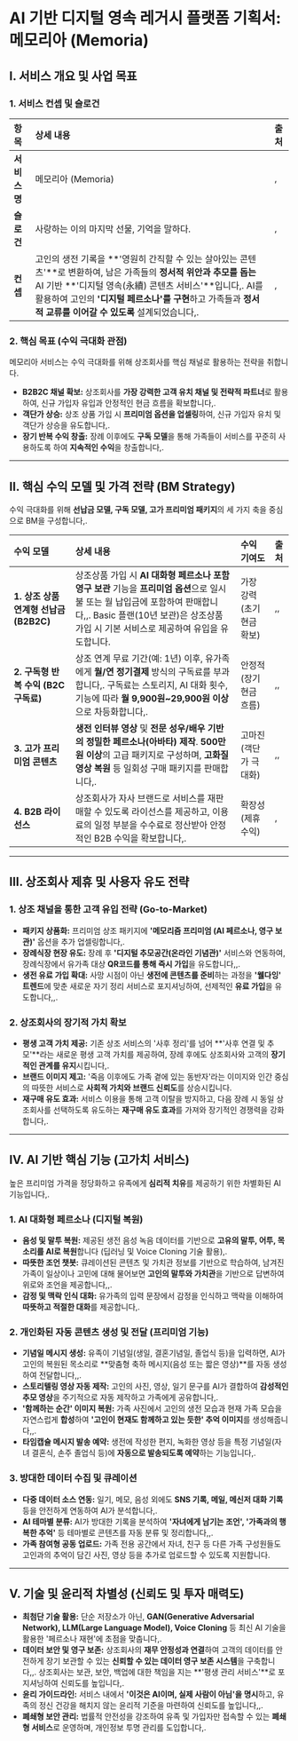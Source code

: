 # AI 기반 디지털 영속 레거시 플랫폼 기획서: 메모리아 (Memoria)

## Ⅰ. 서비스 개요 및 사업 목표

### 1. 서비스 컨셉 및 슬로건

| 항목 | 상세 내용 | 출처 |
| :--- | :--- | :--- |
| **서비스명** | 메모리아 (Memoria) |, |
| **슬로건** | 사랑하는 이의 마지막 선물, 기억을 말하다. |, |
| **컨셉** | 고인의 생전 기록을 **'영원히 간직할 수 있는 살아있는 콘텐츠'**로 변환하여, 남은 가족들의 **정서적 위안과 추모를 돕는** AI 기반 **'디지털 영속(永續) 콘텐츠 서비스'**입니다,. AI를 활용하여 고인의 **'디지털 페르소나'를 구현**하고 가족들과 **정서적 교류를 이어갈 수 있도록** 설계되었습니다,. |, |

### 2. 핵심 목표 (수익 극대화 관점)

메모리아 서비스는 수익 극대화를 위해 상조회사를 핵심 채널로 활용하는 전략을 취합니다.

*   **B2B2C 채널 확보:** 상조회사를 **가장 강력한 고객 유치 채널 및 전략적 파트너**로 활용하여, 신규 가입자 유입과 안정적인 현금 흐름을 확보합니다,.
*   **객단가 상승:** 상조 상품 가입 시 **프리미엄 옵션을 업셀링**하여, 신규 가입자 유치 및 객단가 상승을 유도합니다,.
*   **장기 반복 수익 창출:** 장례 이후에도 **구독 모델**을 통해 가족들이 서비스를 꾸준히 사용하도록 하여 **지속적인 수익**을 창출합니다,.

---

## Ⅱ. 핵심 수익 모델 및 가격 전략 (BM Strategy)

수익 극대화를 위해 **선납금 모델, 구독 모델, 고가 프리미엄 패키지**의 세 가지 축을 중심으로 BM을 구성합니다,.

| 수익 모델 | 상세 내용 | 수익 기여도 | 출처 |
| :--- | :--- | :--- | :--- |
| **1. 상조 상품 연계형 선납금 (B2B2C)** | 상조상품 가입 시 **AI 대화형 페르소나 포함 영구 보관** 기능을 **프리미엄 옵션**으로 일시불 또는 월 납입금에 포함하여 판매합니다,,. Basic 플랜(10년 보관)은 상조상품 가입 시 기본 서비스로 제공하여 유입을 유도합니다. | 가장 강력 (초기 현금 확보) |,, |
| **2. 구독형 반복 수익 (B2C 구독료)** | 상조 연계 무료 기간(예: 1년) 이후, 유가족에게 **월/연 정기결제** 방식의 구독료를 부과합니다,. 구독료는 스토리지, AI 대화 횟수, 기능에 따라 **월 9,900원~29,900원 이상**으로 차등화합니다,. | 안정적 (장기 현금 흐름) |,, |
| **3. 고가 프리미엄 콘텐츠** | **생전 인터뷰 영상** 및 **전문 성우/배우 기반의 정밀한 페르소나(아바타) 제작**. **500만 원 이상**의 고급 패키지로 구성하며, **고화질 영상 복원** 등 일회성 구매 패키지를 판매합니다,. | 고마진 (객단가 극대화) |,, |
| **4. B2B 라이선스** | 상조회사가 자사 브랜드로 서비스를 재판매할 수 있도록 라이선스를 제공하고, 이용료의 일정 부분을 수수료로 정산받아 안정적인 B2B 수익을 확보합니다,. | 확장성 (제휴 수익) |, |

---

## Ⅲ. 상조회사 제휴 및 사용자 유도 전략

### 1. 상조 채널을 통한 고객 유입 전략 (Go-to-Market)

*   **패키지 상품화:** 프리미엄 상조 패키지에 **'메모리즘 프리미엄 (AI 페르소나, 영구 보관)'** 옵션을 추가 업셀링합니다,.
*   **장례식장 현장 유도:** 장례 후 **'디지털 추모공간(온라인 기념관)'** 서비스와 연동하여, 장례식장에서 유가족 대상 **QR코드를 통해 즉시 가입**을 유도합니다,,.
*   **생전 유료 가입 확대:** 사망 시점이 아닌 **생전에 콘텐츠를 준비**하는 과정을 **'웰다잉' 트렌드**에 맞춘 새로운 자기 정리 서비스로 포지셔닝하여, 선제적인 **유료 가입**을 유도합니다,,.

### 2. 상조회사의 장기적 가치 확보

*   **평생 고객 가치 제공:** 기존 상조 서비스의 '사후 정리'를 넘어 **'사후 연결 및 추모'**라는 새로운 평생 고객 가치를 제공하여, 장례 후에도 상조회사와 고객의 **장기적인 관계를 유지**시킵니다,.
*   **브랜드 이미지 제고:** '죽음 이후에도 가족 곁에 있는 동반자'라는 이미지와 인간 중심의 따뜻한 서비스로 **사회적 가치와 브랜드 신뢰도**를 상승시킵니다.
*   **재구매 유도 효과:** 서비스 이용을 통해 고객 이탈을 방지하고, 다음 장례 시 동일 상조회사를 선택하도록 유도하는 **재구매 유도 효과**를 가져와 장기적인 경쟁력을 강화합니다,.

---

## Ⅳ. AI 기반 핵심 기능 (고가치 서비스)

높은 프리미엄 가격을 정당화하고 유족에게 **심리적 치유**를 제공하기 위한 차별화된 AI 기능입니다,.

### 1. AI 대화형 페르소나 (디지털 복원)

*   **음성 및 말투 복원:** 제공된 생전 음성 녹음 데이터를 기반으로 **고유의 말투, 어투, 목소리를 AI로 복원**합니다 (딥러닝 및 Voice Cloning 기술 활용),.
*   **따뜻한 조언 챗봇:** 큐레이션된 콘텐츠 및 가치관 정보를 기반으로 학습하여, 남겨진 가족이 일상이나 고민에 대해 물어보면 **고인의 말투와 가치관**을 기반으로 답변하여 위로와 조언을 제공합니다,,.
*   **감정 및 맥락 인식 대화:** 유가족의 입력 문장에서 감정을 인식하고 맥락을 이해하여 **따뜻하고 적절한 대화**를 제공합니다,.

### 2. 개인화된 자동 콘텐츠 생성 및 전달 (프리미엄 기능)

*   **기념일 메시지 생성:** 유족이 기념일(생일, 결혼기념일, 졸업식 등)을 입력하면, AI가 고인의 복원된 목소리로 **맞춤형 축하 메시지(음성 또는 짧은 영상)**를 자동 생성하여 전달합니다,,.
*   **스토리텔링 영상 자동 제작:** 고인의 사진, 영상, 일기 문구를 AI가 결합하여 **감성적인 추모 영상**을 주기적으로 자동 제작하고 가족에게 공유합니다,.
*   **'함께하는 순간' 이미지 복원:** 가족 사진에서 고인의 생전 모습과 현재 가족 모습을 자연스럽게 **합성**하여 **'고인이 현재도 함께하고 있는 듯한' 추억 이미지**를 생성해줍니다,,.
*   **타임캡슐 메시지 발송 예약:** 생전에 작성한 편지, 녹화한 영상 등을 특정 기념일(자녀 결혼식, 손주 졸업식 등)에 **자동으로 발송되도록 예약**하는 기능입니다,.

### 3. 방대한 데이터 수집 및 큐레이션

*   **다중 데이터 소스 연동:** 일기, 메모, 음성 외에도 **SNS 기록, 메일, 메신저 대화 기록** 등을 안전하게 연동하여 AI가 분석합니다,.
*   **AI 테마별 분류:** AI가 방대한 기록을 분석하여 **'자녀에게 남기는 조언', '가족과의 행복한 추억'** 등 테마별로 콘텐츠를 자동 분류 및 정리합니다,,.
*   **가족 참여형 공동 업로드:** 가족 전용 공간에서 자녀, 친구 등 다른 가족 구성원들도 고인과의 추억이 담긴 사진, 영상 등을 추가로 업로드할 수 있도록 지원합니다.

---

## Ⅴ. 기술 및 윤리적 차별성 (신뢰도 및 투자 매력도)

*   **최첨단 기술 활용:** 단순 저장소가 아닌, **GAN(Generative Adversarial Network), LLM(Large Language Model), Voice Cloning** 등 최신 AI 기술을 활용한 '페르소나 재현'에 초점을 맞춥니다,.
*   **데이터 보안 및 영구 보존:** 상조회사의 **재무 안정성과 연결**하여 고객의 데이터를 안전하게 장기 보관할 수 있는 **신뢰할 수 있는 데이터 영구 보존 시스템**을 구축합니다,,. 상조회사는 보관, 보안, 백업에 대한 책임을 지는 **'평생 관리 서비스'**로 포지셔닝하여 신뢰도를 높입니다,.
*   **윤리 가이드라인:** 서비스 내에서 **'이것은 AI이며, 실제 사람이 아님'을 명시**하고, 유족의 정신 건강을 해치지 않는 윤리적 기준을 마련하여 신뢰도를 높입니다,,.
*   **폐쇄형 보안 관리:** 법률적 안전성을 강조하여 유족 및 가입자만 접속할 수 있는 **폐쇄형 서비스**로 운영하며, 개인정보 투명 관리를 도입합니다,.